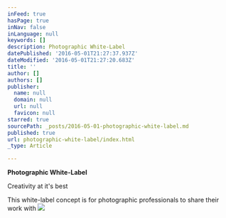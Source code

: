 ```yaml
---
inFeed: true
hasPage: true
inNav: false
inLanguage: null
keywords: []
description: Photographic White-Label
datePublished: '2016-05-01T21:27:37.937Z'
dateModified: '2016-05-01T21:27:20.683Z'
title: ''
author: []
authors: []
publisher:
  name: null
  domain: null
  url: null
  favicon: null
starred: true
sourcePath: _posts/2016-05-01-photographic-white-label.md
published: true
url: photographic-white-label/index.html
_type: Article

---
```

**Photographic White-Label**

Creativity at it's best

This white-label concept is for photographic professionals to share their work with ![](https://the-grid-user-content.s3-us-west-2.amazonaws.com/e928a462-6ec8-40fc-9873-9ee7a4d18c29.jpg)